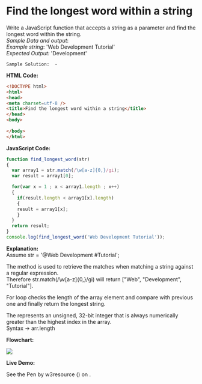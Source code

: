 # Find the longest word within a string

Write a JavaScript function that accepts a string as a parameter and find the longest word within the string.  
_Sample Data and output_:  
_Example string_: 'Web Development Tutorial'  
_Expected Output:_ 'Development'

```
Sample Solution:  - 
```

**HTML Code:**

```html
<!DOCTYPE html>
<html>
<head>
<meta charset=utf-8 />
<title>Find the longest word within a string</title>
</head>
<body>
  
</body>
</html>

```

**JavaScript Code:**

```js
function find_longest_word(str)
{
  var array1 = str.match(/\w[a-z]{0,}/gi);
  var result = array1[0];

  for(var x = 1 ; x < array1.length ; x++)
  {
    if(result.length < array1[x].length)
    {
    result = array1[x];
    } 
  }
  return result;
}
console.log(find_longest_word('Web Development Tutorial'));

```

**Explanation:**  
Assume str = '@Web Development #Tutorial';

The method is used to retrieve the matches when matching a string against a regular expression.  
Therefore str.match(/\\w\[a-z\]{0,}/gi) will return \["Web", "Development", "Tutorial"\].

For loop checks the length of the array element and compare with previous one and finally return the longest string.

The represents an unsigned, 32-bit integer that is always numerically greater than the highest index in the array.  
Syntax -> arr.length

**Flowchart:**

![](https://www.w3resource.com/w3r_images/javascript-function-exercise-6.png)

**Live Demo:**

<section class="expand-codepen"><p data-height="380" data-theme-id="0" data-slug-hash="ZXJjzL" data-default-tab="js,result" data-user="w3resource" data-embed-version="2" data-pen-title="JavaScript -Converts the first letter of each word of a string in upper case-function-ex- 5" data-editable="true" class="codepen">See the Pen by w3resource () on .</p><codepen></codepen></section>